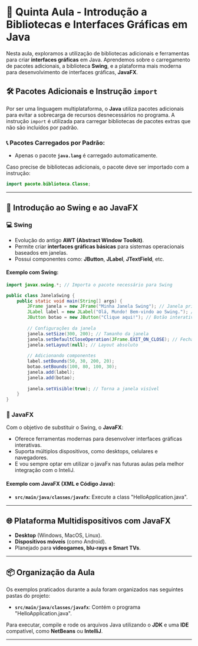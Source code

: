 # 📒 Quinta Aula - Introdução a Bibliotecas e Interfaces Gráficas em Java

Nesta aula, exploramos a utilização de bibliotecas adicionais e ferramentas para criar **interfaces gráficas** em Java. Aprendemos sobre o carregamento de pacotes adicionais, a biblioteca **Swing**, e a plataforma mais moderna para desenvolvimento de interfaces gráficas, **JavaFX**.

## 🛠️ Pacotes Adicionais e Instrução `import`

Por ser uma linguagem multiplataforma, o **Java** utiliza pacotes adicionais para evitar a sobrecarga de recursos desnecessários no programa. A instrução `import` é utilizada para carregar bibliotecas de pacotes extras que não são incluídos por padrão.

### 📞 Pacotes Carregados por Padrão:
- Apenas o pacote **`java.lang`** é carregado automaticamente.

Caso precise de bibliotecas adicionais, o pacote deve ser importado com a instrução:
```java
import pacote.biblioteca.Classe;
```

---

## 🎨 Introdução ao Swing e ao JavaFX

### 💻 Swing
- Evolução do antigo **AWT (Abstract Window Toolkit)**.
- Permite criar **interfaces gráficas básicas** para sistemas operacionais baseados em janelas.
- Possui componentes como: **JButton**, **JLabel**, **JTextField**, etc.

#### Exemplo com Swing:
```java
import javax.swing.*; // Importa o pacote necessário para Swing

public class JanelaSwing {
    public static void main(String[] args) {
        JFrame janela = new JFrame("Minha Janela Swing"); // Janela principal
        JLabel label = new JLabel("Olá, Mundo! Bem-vindo ao Swing."); // Texto na janela
        JButton botao = new JButton("Clique aqui!"); // Botão interativo
        
        // Configurações da janela
        janela.setSize(300, 200); // Tamanho da janela
        janela.setDefaultCloseOperation(JFrame.EXIT_ON_CLOSE); // Fechar o programa ao clicar no "X"
        janela.setLayout(null); // Layout absoluto
        
        // Adicionando componentes
        label.setBounds(50, 30, 200, 20);
        botao.setBounds(100, 80, 100, 30);
        janela.add(label);
        janela.add(botao);
        
        janela.setVisible(true); // Torna a janela visível
    }
}
```

### 🌟 JavaFX
Com o objetivo de substituir o Swing, o **JavaFX**:
- Oferece ferramentas modernas para desenvolver interfaces gráficas interativas.
- Suporta múltiplos dispositivos, como desktops, celulares e navegadores.
- E vou sempre optar em utilizar o javaFx nas futuras aulas pela melhor integração com o InteliJ.

#### Exemplo com JavaFX (XML e Código Java):

- **`src/main/java/classes/javafx`**: Execute a class "HelloApplication.java".

---

## 🌐 Plataforma Multidispositivos com JavaFX
- **Desktop** (Windows, MacOS, Linux).
- **Dispositivos móveis** (como Android).
- Planejado para **videogames, blu-rays e Smart TVs**.

---

## 📦 Organização da Aula

Os exemplos praticados durante a aula foram organizados nas seguintes pastas do projeto:

- **`src/main/java/classes/javafx`**: Contém o programa "HelloApplication.java".

Para executar, compile e rode os arquivos Java utilizando o **JDK** e uma **IDE** compatível, como **NetBeans** ou **IntelliJ**.

---
